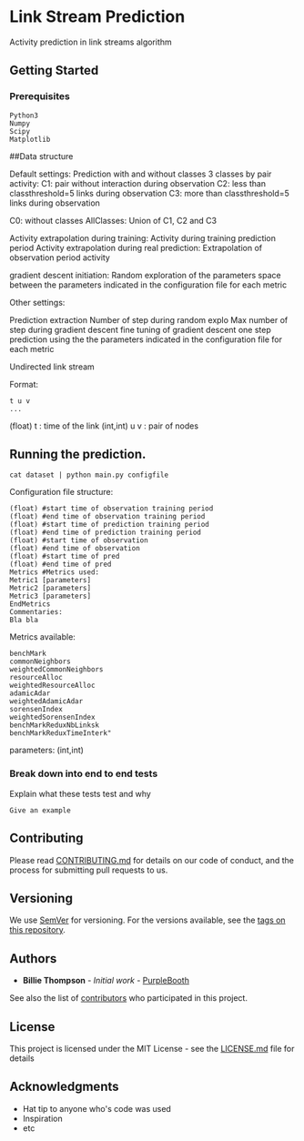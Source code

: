 # Link Stream Prediction  

Activity prediction in link streams algorithm

## Getting Started

### Prerequisites

```
Python3
Numpy
Scipy
Matplotlib
```

##Data structure

Default settings:
Prediction with and without classes
3 classes by pair activity:
  C1: pair without interaction during observation
  C2: less than classthreshold=5 links during observation
  C3: more than classthreshold=5 links during observation

C0: without classes
AllClasses: Union of C1, C2 and C3

Activity extrapolation during training: Activity during training prediction period
Activity extrapolation during real prediction: Extrapolation of observation period activity

gradient descent initiation: Random exploration of the parameters space between the parameters indicated in the configuration file for each metric

Other settings:

  Prediction extraction
  Number of step during random explo
  Max number of step during gradient descent
  fine tuning of gradient descent
  one step prediction using the the parameters indicated in the configuration file for each metric

Undirected link stream

Format:

```
t u v
...
```

(float) t : time of the link
(int,int) u v : pair of nodes

## Running the prediction.

```
cat dataset | python main.py configfile
```


Configuration file structure:
```
(float) #start time of observation training period
(float) #end time of observation training period
(float) #start time of prediction training period
(float) #end time of prediction training period
(float) #start time of observation
(float) #end time of observation
(float) #start time of pred
(float) #end time of pred
Metrics #Metrics used:
Metric1 [parameters]
Metric2 [parameters]
Metric3 [parameters]
EndMetrics
Commentaries:
Bla bla
```

Metrics available:

```
benchMark
commonNeighbors
weightedCommonNeighbors
resourceAlloc
weightedResourceAlloc
adamicAdar
weightedAdamicAdar
sorensenIndex
weightedSorensenIndex
benchMarkReduxNbLinksk
benchMarkReduxTimeInterk"
```
parameters: (int,int)

### Break down into end to end tests

Explain what these tests test and why

```
Give an example
```



## Contributing

Please read [CONTRIBUTING.md](https://gist.github.com/PurpleBooth/b24679402957c63ec426) for details on our code of conduct, and the process for submitting pull requests to us.

## Versioning

We use [SemVer](http://semver.org/) for versioning. For the versions available, see the [tags on this repository](https://github.com/your/project/tags).

## Authors

* **Billie Thompson** - *Initial work* - [PurpleBooth](https://github.com/PurpleBooth)

See also the list of [contributors](https://github.com/your/project/contributors) who participated in this project.

## License

This project is licensed under the MIT License - see the [LICENSE.md](LICENSE.md) file for details

## Acknowledgments

* Hat tip to anyone who's code was used
* Inspiration
* etc
